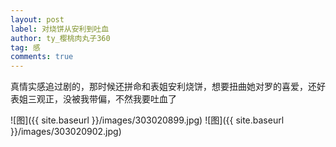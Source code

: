 ```yaml
---
layout: post
label: 对烧饼从安利到吐血
author: ty_樱桃肉丸子360
tag: 感
comments: true
---
```


真情实感追过剧的，那时候还拼命和表姐安利烧饼，想要扭曲她对罗的喜爱，还好表姐三观正，没被我带偏，不然我要吐血了


![图]({{ site.baseurl }}/images/303020899.jpg)
![图]({{ site.baseurl }}/images/303020902.jpg)

